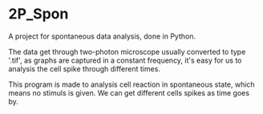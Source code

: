 # 2P_Spon
A project for spontaneous data analysis, done in Python.

  The data get through two-photon microscope usually converted to type '.tif', as graphs are captured in a constant frequency, it's easy for us to analysis the cell spike through different times.

  This program is made to analysis cell reaction in spontaneous state, which means no stimuls is given. We can get different cells spikes as time goes by.
